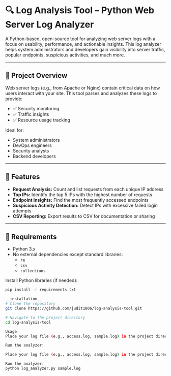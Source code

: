 # 🔍 Log Analysis Tool – Python Web Server Log Analyzer

A Python-based, open-source tool for analyzing web server logs with a focus on usability, performance, and actionable insights. This log analyzer helps system administrators and developers gain visibility into server traffic, popular endpoints, suspicious activities, and much more.

---

## 📘 Project Overview

Web server logs (e.g., from Apache or Nginx) contain critical data on how users interact with your site. This tool parses and analyzes these logs to provide:

- ✅ Security monitoring
- ✅ Traffic insights
- ✅ Resource usage tracking

Ideal for:
- System administrators
- DevOps engineers
- Security analysts
- Backend developers

---

## 🚀 Features

- **Request Analysis:** Count and list requests from each unique IP address
- **Top IPs:** Identify the top 5 IPs with the highest number of requests
- **Endpoint Insights:** Find the most frequently accessed endpoints
- **Suspicious Activity Detection:** Detect IPs with excessive failed login attempts
- **CSV Reporting:** Export results to CSV for documentation or sharing

---

## 🧰 Requirements

- Python 3.x
- No external dependencies except standard libraries:
  - `re`
  - `csv`
  - `collections`

Install Python libraries (if needed):

```bash
pip install -r requirements.txt

__installation__
# Clone the repository
git clone https://github.com/judit1806/log-analysis-tool.git

# Navigate to the project directory
cd log-analysis-tool

Usage
Place your log file (e.g., access.log, sample.log) in the project directory.

Run the analyzer:

Place your log file (e.g., access.log, sample.log) in the project directory.

Run the analyzer:
python log_analyzer.py sample.log



